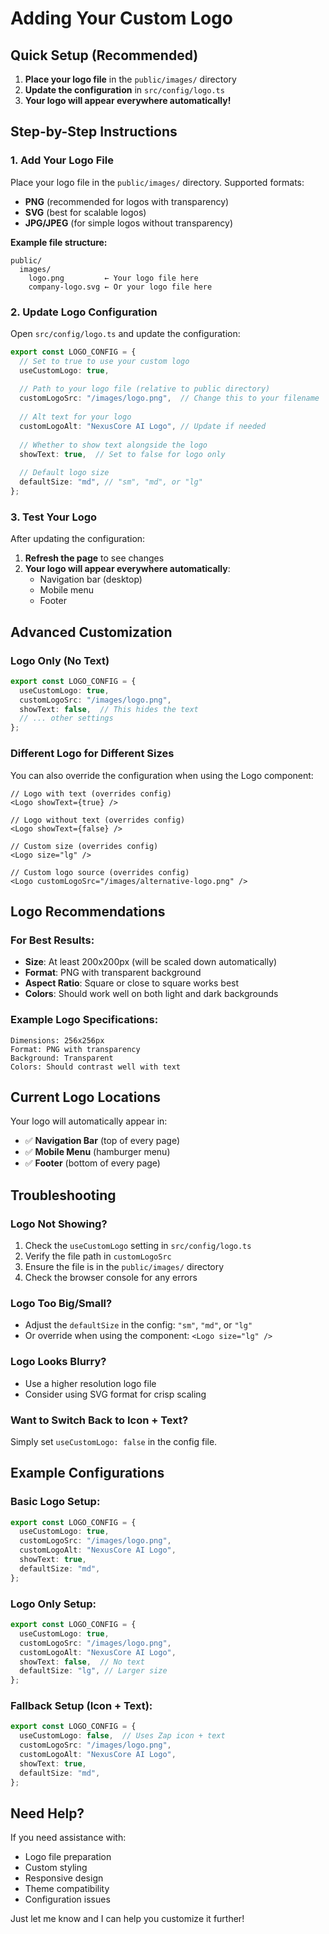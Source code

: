 # Adding Your Custom Logo

## Quick Setup (Recommended)

1. **Place your logo file** in the `public/images/` directory
2. **Update the configuration** in `src/config/logo.ts`
3. **Your logo will appear everywhere automatically!**

## Step-by-Step Instructions

### 1. Add Your Logo File

Place your logo file in the `public/images/` directory. Supported formats:
- **PNG** (recommended for logos with transparency)
- **SVG** (best for scalable logos)
- **JPG/JPEG** (for simple logos without transparency)

**Example file structure:**
```
public/
  images/
    logo.png         ← Your logo file here
    company-logo.svg ← Or your logo file here
```

### 2. Update Logo Configuration

Open `src/config/logo.ts` and update the configuration:

```ts
export const LOGO_CONFIG = {
  // Set to true to use your custom logo
  useCustomLogo: true,
  
  // Path to your logo file (relative to public directory)
  customLogoSrc: "/images/logo.png",  // Change this to your filename
  
  // Alt text for your logo
  customLogoAlt: "NexusCore AI Logo", // Update if needed
  
  // Whether to show text alongside the logo
  showText: true,  // Set to false for logo only
  
  // Default logo size
  defaultSize: "md", // "sm", "md", or "lg"
};
```

### 3. Test Your Logo

After updating the configuration:
1. **Refresh the page** to see changes
2. **Your logo will appear everywhere automatically**:
   - Navigation bar (desktop)
   - Mobile menu
   - Footer

## Advanced Customization

### Logo Only (No Text)
```ts
export const LOGO_CONFIG = {
  useCustomLogo: true,
  customLogoSrc: "/images/logo.png",
  showText: false,  // This hides the text
  // ... other settings
};
```

### Different Logo for Different Sizes
You can also override the configuration when using the Logo component:

```tsx
// Logo with text (overrides config)
<Logo showText={true} />

// Logo without text (overrides config)
<Logo showText={false} />

// Custom size (overrides config)
<Logo size="lg" />

// Custom logo source (overrides config)
<Logo customLogoSrc="/images/alternative-logo.png" />
```

## Logo Recommendations

### For Best Results:
- **Size**: At least 200x200px (will be scaled down automatically)
- **Format**: PNG with transparent background
- **Aspect Ratio**: Square or close to square works best
- **Colors**: Should work well on both light and dark backgrounds

### Example Logo Specifications:
```
Dimensions: 256x256px
Format: PNG with transparency
Background: Transparent
Colors: Should contrast well with text
```

## Current Logo Locations

Your logo will automatically appear in:
- ✅ **Navigation Bar** (top of every page)
- ✅ **Mobile Menu** (hamburger menu)
- ✅ **Footer** (bottom of every page)

## Troubleshooting

### Logo Not Showing?
1. Check the `useCustomLogo` setting in `src/config/logo.ts`
2. Verify the file path in `customLogoSrc`
3. Ensure the file is in the `public/images/` directory
4. Check the browser console for any errors

### Logo Too Big/Small?
- Adjust the `defaultSize` in the config: `"sm"`, `"md"`, or `"lg"`
- Or override when using the component: `<Logo size="lg" />`

### Logo Looks Blurry?
- Use a higher resolution logo file
- Consider using SVG format for crisp scaling

### Want to Switch Back to Icon + Text?
Simply set `useCustomLogo: false` in the config file.

## Example Configurations

### Basic Logo Setup:
```ts
export const LOGO_CONFIG = {
  useCustomLogo: true,
  customLogoSrc: "/images/logo.png",
  customLogoAlt: "NexusCore AI Logo",
  showText: true,
  defaultSize: "md",
};
```

### Logo Only Setup:
```ts
export const LOGO_CONFIG = {
  useCustomLogo: true,
  customLogoSrc: "/images/logo.png",
  customLogoAlt: "NexusCore AI Logo",
  showText: false,  // No text
  defaultSize: "lg", // Larger size
};
```

### Fallback Setup (Icon + Text):
```ts
export const LOGO_CONFIG = {
  useCustomLogo: false,  // Uses Zap icon + text
  customLogoSrc: "/images/logo.png",
  customLogoAlt: "NexusCore AI Logo",
  showText: true,
  defaultSize: "md",
};
```

## Need Help?

If you need assistance with:
- Logo file preparation
- Custom styling
- Responsive design
- Theme compatibility
- Configuration issues

Just let me know and I can help you customize it further!